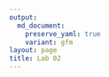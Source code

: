 ```yaml
---
output: 
  md_document:
    preserve_yaml: true
    variant: gfm
layout: page
title: Lab 02
---
```


